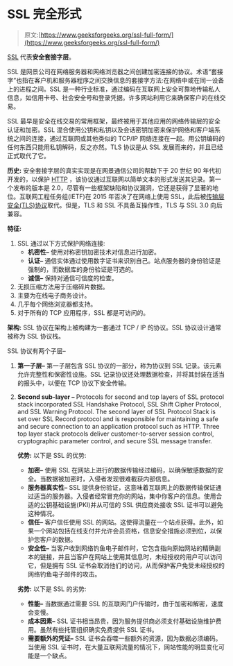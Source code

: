 # SSL 完全形式

> 原文:[https://www.geeksforgeeks.org/ssl-full-form/](https://www.geeksforgeeks.org/ssl-full-form/)

[SSL](https://www.geeksforgeeks.org/secure-socket-layer-ssl/) 代表**安全套接字层**。

SSL 是网景公司在网络服务器和网络浏览器之间创建加密连接的协议。术语“套接字”也指在客户机和服务器程序之间交换信息的套接字方法:在网络中或在同一设备上的进程之间。SSL 是一种行业标准，通过编码在互联网上安全可靠地传输私人信息，如信用卡号、社会安全号和登录凭据。许多网站利用它来确保客户的在线交易。

SSL 最早是安全在线交易的常用框架，最终被用于其他应用的网络传输层的安全认证和加密。SSL 混合使用公钥和私钥以及会话密钥加密来保护网络和客户端系统之间的连接，通过互联网或其他类似的 TCP/IP 网络连接在一起。用公钥编码的任何东西只能用私钥解码，反之亦然。TLS 协议是从 SSL 发展而来的，并且已经正式取代了它。

**历史:**
安全套接字层的真实实现是在网景通信公司的帮助下于 20 世纪 90 年代初开发的，以保护 [HTTP](https://www.geeksforgeeks.org/http-non-persistent-persistent-connection/) ，该协议通过互联网以简单文本的形式发送其记录。第一个发布的版本是 2.0，尽管有一些框架缺陷和协议漏洞，它还是获得了显著的地位。互联网工程任务组(IETF)在 2015 年否决了在网络上使用 SSL，此后被[传输层安全(TLS)协议](https://www.geeksforgeeks.org/transport-layer-security-tls/)取代。但是，TLS 和 SSL 不具备互操作性，TLS 与 SSL 3.0 向后兼容。

**特征:**

1.  SSL 通过以下方式保护网络连接:
    *   **机密性–**
        使用对称密钥加密技术对信息进行加密。
    *   **认证–**
        通信实体通过使用数字证书来识别自己。站点服务器的身份验证是强制的，而数据库的身份验证是可选的。
    *   **诚信–**
        保持对通信可信度的检查。
2.  无损压缩方法用于压缩碎片数据。
3.  主要为在线电子商务设计。
4.  几乎每个网络浏览器都支持。
5.  对于所有的 TCP 应用程序，SSL 都是可访问的。

**架构:**
SSL 协议在架构上被构建为一套通过 TCP / IP 的协议。SSL 协议设计通常被称为 SSL 协议栈。

SSL 协议有两个子层–

1.  **第一子层–**
    第一子层包含 SSL 协议的一部分，称为协议到 SSL 记录。该元素允许完整性和保密性设施。SSL 记录协议还处理数据检查，并将其封装在适当的报头中，以便在 TCP 协议下安全传输。
2.  **Second sub-layer –**
    Protocols for second and top layers of SSL protocol stack incorporated SSL Handshake Protocol, SSL Shift Cipher Protocol, and SSL Warning Protocol. The second layer of SSL Protocol Stack is set over SSL Record protocol and is responsible for maintaining a safe and secure connection to an application protocol such as HTTP. Three top layer stack protocols deliver customer-to-server session control, cryptographic parameter control, and secure SSL message transfer.

    **优势:**
    以下是 SSL 的优势:

    *   **加密–**
        使用 SSL 在网站上进行的数据传输经过编码，以确保敏感数据的安全。当数据被加密时，入侵者发现很难截获内部信息。
    *   **服务器真实性–**
        SSL 提供身份验证，这意味着互联网上的数据传输保证通过适当的服务器。入侵者经常冒充你的网站，集中你客户的信息。使用合适的公钥基础设施(PKI)并从可信的 SSL 供应商处接收 SSL 证书可以避免这种情况。
    *   **信任–**
        客户信任使用 SSL 的网站。这使得流量在一个站点获得。此外，如果一个网站包括在线支付并允许会员资格，信息安全措施必须到位，以保护您客户的数据。
    *   **安全性–**
        当客户收到网络钓鱼电子邮件时，它包含指向原始网站的精确副本的链接，并且当客户在网站上使用其信息时，未经授权的用户可以访问它，但是拥有 SSL 证书会取消他们的访问，从而保护客户免受未经授权的网络钓鱼电子邮件的攻击。

    **劣势:**
    以下是 SSL 的劣势:

    *   **性能–**
        当数据通过需要 SSL 的互联网门户传输时，由于加密和解密，速度会变慢。
    *   **成本因素–**
        SSL 证书相当昂贵，因为服务提供商必须支付基础设施维护费用。虽然有些托管组织确实免费提供 SSL 证书。
    *   **需要额外的凭证–**
        SSL 证书会吞噬一些额外的资源，因为数据必须编码。当使用 SSL 证书时，在大量互联网流量的情况下，网站性能的明显变化可能是一个缺点。